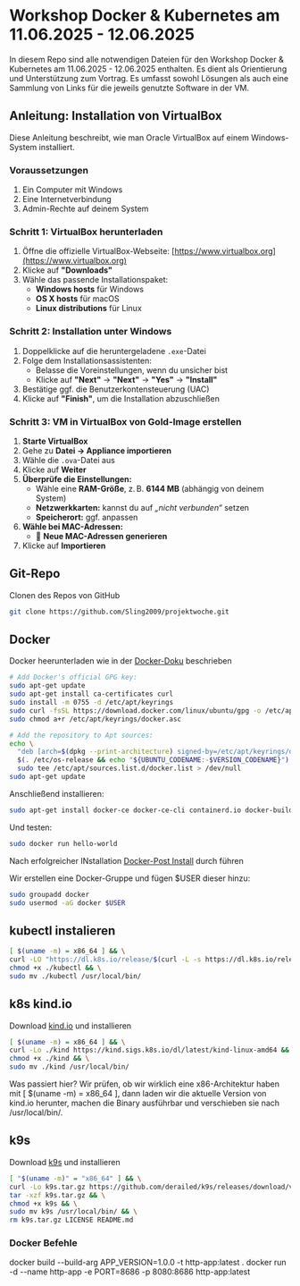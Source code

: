 # Workshop Docker & Kubernetes am 11.06.2025 - 12.06.2025
In diesem Repo sind alle notwendigen Dateien für den Workshop Docker & Kubernetes am 11.06.2025 - 12.06.2025 enthalten. Es dient als Orientierung und Unterstützung zum Vortrag. Es umfasst sowohl Lösungen als auch eine Sammlung von Links für die jeweils genutzte Software in der VM.

## Anleitung: Installation von VirtualBox

Diese Anleitung beschreibt, wie man Oracle VirtualBox auf einem Windows-System installiert.

### Voraussetzungen

1. Ein Computer mit Windows  
2. Eine Internetverbindung  
3. Admin-Rechte auf deinem System  

### Schritt 1: VirtualBox herunterladen

1. Öffne die offizielle VirtualBox-Webseite: [https://www.virtualbox.org](https://www.virtualbox.org)  
2. Klicke auf **"Downloads"**  
3. Wähle das passende Installationspaket:  
   - **Windows hosts** für Windows  
   - **OS X hosts** für macOS  
   - **Linux distributions** für Linux  

### Schritt 2: Installation unter Windows

1. Doppelklicke auf die heruntergeladene `.exe`-Datei  
2. Folge dem Installationsassistenten:  
   - Belasse die Voreinstellungen, wenn du unsicher bist  
   - Klicke auf **"Next"** → **"Next"** → **"Yes"** → **"Install"**  
3. Bestätige ggf. die Benutzerkontensteuerung (UAC)  
4. Klicke auf **"Finish"**, um die Installation abzuschließen  

### Schritt 3: VM in VirtualBox von Gold-Image erstellen

1. **Starte VirtualBox**  
2. Gehe zu **Datei → Appliance importieren**  
3. Wähle die `.ova`-Datei aus  
4. Klicke auf **Weiter**  
5. **Überprüfe die Einstellungen:**  
   - Wähle eine **RAM-Größe**, z. B. **6144 MB** (abhängig von deinem System)  
   - **Netzwerkkarten:** kannst du auf _„nicht verbunden“_ setzen  
   - **Speicherort:** ggf. anpassen  
6. **Wähle bei MAC-Adressen:**  
   - 🔘 **Neue MAC-Adressen generieren**  
7. Klicke auf **Importieren**  

## Git-Repo
Clonen des Repos von GitHub
```bash
git clone https://github.com/Sling2009/projektwoche.git
```
## Docker
Docker heerunterladen wie in der [Docker-Doku](https://docs.docker.com/engine/install/ubuntu/#install-using-the-repository) beschrieben
```bash
# Add Docker's official GPG key:
sudo apt-get update
sudo apt-get install ca-certificates curl
sudo install -m 0755 -d /etc/apt/keyrings
sudo curl -fsSL https://download.docker.com/linux/ubuntu/gpg -o /etc/apt/keyrings/docker.asc
sudo chmod a+r /etc/apt/keyrings/docker.asc

# Add the repository to Apt sources:
echo \
  "deb [arch=$(dpkg --print-architecture) signed-by=/etc/apt/keyrings/docker.asc] https://download.docker.com/linux/ubuntu \
  $(. /etc/os-release && echo "${UBUNTU_CODENAME:-$VERSION_CODENAME}") stable" | \
  sudo tee /etc/apt/sources.list.d/docker.list > /dev/null
sudo apt-get update
```
Anschließend installieren:
```bash
sudo apt-get install docker-ce docker-ce-cli containerd.io docker-buildx-plugin docker-compose-plugin
```
Und testen:
```bash
sudo docker run hello-world
```
Nach erfolgreicher INstallation [Docker-Post Install](https://docs.docker.com/engine/install/linux-postinstall/) durch führen

Wir erstellen eine Docker-Gruppe und fügen $USER dieser hinzu:
```bash
sudo groupadd docker
sudo usermod -aG docker $USER
```

## kubectl instalieren
```bash
[ $(uname -m) = x86_64 ] && \
curl -LO "https://dl.k8s.io/release/$(curl -L -s https://dl.k8s.io/release/stable.txt)/bin/linux/amd64/kubectl" && \
chmod +x ./kubectl && \
sudo mv ./kubectl /usr/local/bin/
```

## k8s kind.io
Download [kind.io](https://kind.sigs.k8s.io/) und installieren
```bash
[ $(uname -m) = x86_64 ] && \
curl -Lo ./kind https://kind.sigs.k8s.io/dl/latest/kind-linux-amd64 && \
chmod +x ./kind && \
sudo mv ./kind /usr/local/bin/
```
Was passiert hier? Wir prüfen, ob wir wirklich eine x86-Architektur haben mit [ $(uname -m) = x86_64 ], dann laden wir die aktuelle Version von kind.io herunter, machen die Binary ausführbar und verschieben sie nach /usr/local/bin/.

## k9s
Download [k9s](https://k9scli.io/) und installieren
```bash
[ "$(uname -m)" = "x86_64" ] && \
curl -Lo k9s.tar.gz https://github.com/derailed/k9s/releases/download/v0.50.4/k9s_Linux_amd64.tar.gz && \
tar -xzf k9s.tar.gz && \
chmod +x k9s && \
sudo mv k9s /usr/local/bin/ && \
rm k9s.tar.gz LICENSE README.md
```

### Docker Befehle
docker build --build-arg APP_VERSION=1.0.0 -t http-app:latest .
docker run -d --name http-app -e PORT=8686 -p 8080:8686 http-app:latest
